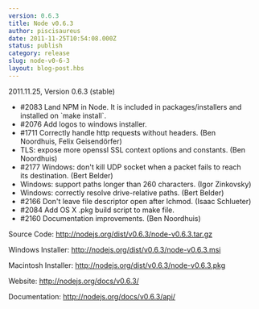 ```yaml
---
version: 0.6.3
title: Node v0.6.3
author: piscisaureus
date: 2011-11-25T10:54:08.000Z
status: publish
category: release
slug: node-v0-6-3
layout: blog-post.hbs
---
```


2011.11.25, Version 0.6.3 (stable)
<ul>
    <li>#2083 Land NPM in Node. It is included in packages/installers and installed on `make install`.</li>
    <li>#2076 Add logos to windows installer.</li>
    <li>#1711 Correctly handle http requests without headers. (Ben Noordhuis, Felix Geisendörfer)</li>
    <li>TLS: expose more openssl SSL context options and constants. (Ben Noordhuis)</li>
    <li>#2177 Windows: don't kill UDP socket when a packet fails to reach its destination. (Bert Belder)</li>
    <li>Windows: support paths longer than 260 characters. (Igor Zinkovsky)</li>
    <li>Windows: correctly resolve drive-relative paths. (Bert Belder)</li>
    <li>#2166 Don't leave file descriptor open after lchmod. (Isaac Schlueter)</li>
    <li>#2084 Add OS X .pkg build script to make file.</li>
    <li>#2160 Documentation improvements. (Ben Noordhuis)</li>
</ul>
Source Code: <a href="http://nodejs.org/dist/v0.6.3/node-v0.6.3.tar.gz">http://nodejs.org/dist/v0.6.3/node-v0.6.3.tar.gz</a>

Windows Installer: <a href="http://nodejs.org/dist/v0.6.3/node-v0.6.3.msi">http://nodejs.org/dist/v0.6.3/node-v0.6.3.msi</a>

Macintosh Installer: <a href="http://nodejs.org/dist/v0.6.3/node-v0.6.3.pkg">http://nodejs.org/dist/v0.6.3/node-v0.6.3.pkg</a>

Website: <a href="http://nodejs.org/docs/v0.6.3/">http://nodejs.org/docs/v0.6.3/</a>

Documentation: <a href="http://nodejs.org/docs/v0.6.3/api/">http://nodejs.org/docs/v0.6.3/api/</a>
